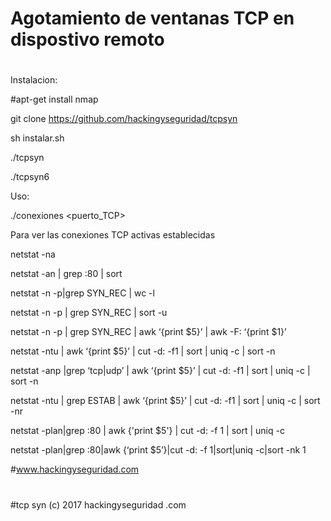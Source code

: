 # Agotamiento de ventanas TCP en dispostivo remoto
#
Instalacion:

#apt-get install nmap

git clone https://github.com/hackingyseguridad/tcpsyn

sh instalar.sh

./tcpsyn <IP puerto>

./tcpsyn6 <IPv6 puerto>

Uso:

./conexiones <puerto_TCP>

Para ver las conexiones TCP activas establecidas

netstat -na

netstat -an | grep :80 | sort

netstat -n -p|grep SYN_REC | wc -l

netstat -n -p | grep SYN_REC | sort -u

netstat -n -p | grep SYN_REC | awk ‘{print $5}’ | awk -F: ‘{print $1}’

netstat -ntu | awk ‘{print $5}’ | cut -d: -f1 | sort | uniq -c | sort -n

netstat -anp |grep ‘tcp|udp’ | awk ‘{print $5}’ | cut -d: -f1 | sort | uniq -c | sort -n

netstat -ntu | grep ESTAB | awk ‘{print $5}’ | cut -d: -f1 | sort | uniq -c | sort -nr

netstat -plan|grep :80 | awk {'print $5'} | cut -d: -f 1 | sort | uniq -c

netstat -plan|grep :80|awk {‘print $5’}|cut -d: -f 1|sort|uniq -c|sort -nk 1

#www.hackingyseguridad.com
#
#tcp syn (c) 2017 hackingyseguridad .com

